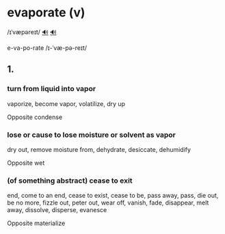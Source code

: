 # evaporate (v)

/ɪˈvæpəreɪt/ [🔊](https://www.oxfordlearnersdictionaries.com/media/english/uk_pron/e/eva/evapo/evaporate__gb_1.mp3) [🔊](https://www.oxfordlearnersdictionaries.com/media/english/us_pron/e/eva/evapo/evaporate__us_1.mp3)

e-va-po-rate /ɪ-ˈvæ-pə-reɪt/

## 1.

### turn from liquid into vapor

vaporize, become vapor, volatilize, dry up

Opposite condense

### lose or cause to lose moisture or solvent as vapor

dry out, remove moisture from, dehydrate, desiccate, dehumidify

Opposite wet

### (of something abstract) cease to exit

end, come to an end, cease to exist, cease to be, pass away, pass, die out, be no more, fizzle out, peter out, wear off, vanish, fade, disappear, melt away, dissolve, disperse, evanesce

Opposite materialize